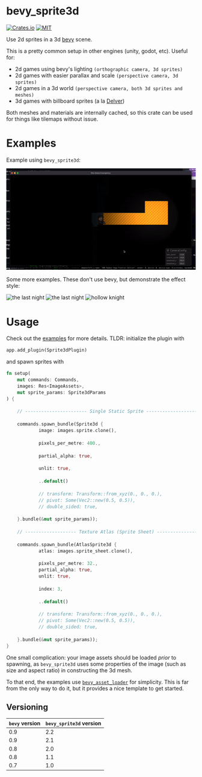 # bevy_sprite3d
[![Crates.io](https://img.shields.io/crates/v/bevy_sprite3d.svg)](https://crates.io/crates/bevy_sprite3d)
[![MIT](https://img.shields.io/badge/License-MIT-yellow.svg)](./license.md)

Use 2d sprites in a 3d [bevy](https://bevyengine.org/) scene.

This is a pretty common setup in other engines (unity, godot, etc). Useful for:
- 2d games using bevy's lighting `(orthographic camera, 3d sprites)`
- 2d games with easier parallax and scale `(perspective camera, 3d sprites)`
- 2d games in a 3d world `(perspective camera, both 3d sprites and meshes)`
- 3d games with billboard sprites (a la
  [Delver](https://cdn.cloudflare.steamstatic.com/steam/apps/249630/ss_0187dc55d24155ca3944b4ccc827baf7832715a0.1920x1080.jpg))

Both meshes and materials are internally cached, so this crate can be used for
things like tilemaps without issue.

# Examples

Example using `bevy_sprite3d`:

![chaos](assets/example.gif)

Some more examples. These don't use bevy, but demonstrate the effect style:

![the last night](https://cdn.cloudflare.steamstatic.com/steam/apps/612400/extras/TLN_Crowd_01_compressed.png)
![the last night](https://cdn.cloudflare.steamstatic.com/steam/apps/612400/extras/TLN_Shootout_01_compressed.png)
![hollow knight](https://imgur.com/jVWzh4i.png)

# Usage

Check out the [examples](./examples) for more details. TLDR: initialize the plugin with
```rust
app.add_plugin(Sprite3dPlugin)
```
and spawn sprites with
```rust
fn setup(
    mut commands: Commands, 
    images: Res<ImageAssets>,
    mut sprite_params: Sprite3dParams
) {

    // ----------------------- Single Static Sprite ----------------------------

    commands.spawn_bundle(Sprite3d {
            image: images.sprite.clone(),

            pixels_per_metre: 400.,

            partial_alpha: true,

            unlit: true,

            ..default()

            // transform: Transform::from_xyz(0., 0., 0.),
            // pivot: Some(Vec2::new(0.5, 0.5)),
            // double_sided: true,

    }.bundle(&mut sprite_params));

    // ------------------- Texture Atlas (Sprite Sheet) ------------------------

    commands.spawn_bundle(AtlasSprite3d {
            atlas: images.sprite_sheet.clone(),

            pixels_per_metre: 32.,
            partial_alpha: true,
            unlit: true,

            index: 3,

            ..default()

            // transform: Transform::from_xyz(0., 0., 0.),
            // pivot: Some(Vec2::new(0.5, 0.5)),
            // double_sided: true,

    }.bundle(&mut sprite_params));
}
```

One small complication: your image assets should be loaded *prior* to spawning,
as `bevy_sprite3d` uses some properties of the image (such as size and aspect ratio)
in constructing the 3d mesh.

To that end, the examples use
[`bevy_asset_loader`](https://github.com/NiklasEi/bevy_asset_loader) for
simplicity. This is far from the only way to do it, but it provides a nice
template to get started.

## Versioning

| `bevy` version | `bevy_sprite3d` version |
| -------------- | ----------------------- |
| 0.9            | 2.2                     |
| 0.9            | 2.1                     |
| 0.8            | 2.0                     |
| 0.8            | 1.1                     |
| 0.7            | 1.0                     |





